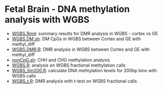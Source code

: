 Fetal Brain - DNA methylation analysis with WGBS
=================================================
* [WGBS.Rmd](./WGBS.md): summary results for DMR analysis in WGBS - cortex vs GE
* [WGBS.DM.sh](./WGBS.DM.sh): DM CpGs in WGBS between Cortex and GE with methyl_diff
* [WGBS.DMR.R](./WGBS.DMR.R): DMR analysis in WGBS between Cortex and GE with methyl_diff
* [nonCpG.sh](./nonCpG.sh): CHH and CHG methylation analysis    
* [WGBS.R](./WGBS.R): analysis on WGBS fractional methylation calls
* [WGBS_bin200.R](./WGBS_bin200.R): calculate DNA mehtylation levels for 200bp bins with WGBS calls
* [WGBS_t.R](./WGBS_t.R): DMR analysis with t-test on WGBS fractional calls
